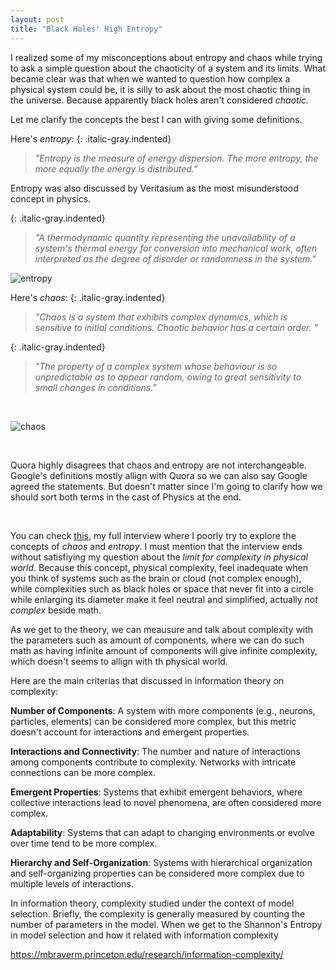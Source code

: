 ```yaml
---
layout: post
title: "Black Holes' High Entropy"
---
```


I realized some of my misconceptions about entropy and chaos while trying to ask a simple question about the chaoticity of a system and its limits. What became clear was that when we wanted to question how complex a physical system could be, it is silly to ask about the most chaotic thing in the universe. Because apparently black holes aren't considered *chaotic*.

Let me clarify the concepts the best I can with giving some definitions.

Here's *entropy*:
{: .italic-gray.indented}
> *"Entropy is the measure of energy dispersion. The more entropy, the more equally the energy is distributed."*

Entropy was also discussed by Veritasium as the most misunderstood concept in physics.

{: .italic-gray.indented}
> *"A thermodynamic quantity representing the unavailability of a system's thermal energy for conversion into mechanical work, often interpreted as the degree of disorder or randomness in the system."*

![entropy](/myblog/images/Entropy.png)

Here's *chaos*:
{: .italic-gray.indented}
> *"Chaos is a system that exhibits complex dynamics, which is sensitive to initial conditions. Chaotic behavior has a certain order. "*

{: .italic-gray.indented}
> *"The property of a complex system whose behaviour is so unpredictable as to appear random, owing to great sensitivity to small changes in conditions."*

<br>

![chaos](/myblog/images/chaos.png)

<br>

Quora highly disagrees that chaos and entropy are not interchangeable. Google's definitions mostly allign with Quora so we can also say Google agreed the statements. But doesn't matter since I'm going to clarify how we should sort both terms in the cast of Physics at the end.



<br>



You can check [this][chatgpt], my full interview where I poorly try to explore the concepts of *chaos* and *entropy*.	I must mention that the interview ends without satisfiying my question about the *limit for complexity in physical world*. Because this concept, physical complexity, feel inadequate when you think of systems such as the brain or cloud (not complex enough), while complexities such as black holes or space that never fit into a circle while enlarging its diameter make it feel neutral and simplified, actually *not complex* beside math.

As we get to the theory, we can meausure and talk about complexity with the parameters such as amount of components, where we can do such math as having infinite amount of components will give infinite complexity, which doesn't seems to allign with th physical world.

Here are the main criterias that discussed in information theory on complexity:

__Number of Components__: A system with more components (e.g., neurons, particles, elements) can be considered more complex, but this metric doesn't account for interactions and emergent properties.

__Interactions and Connectivity__: The number and nature of interactions among components contribute to complexity. Networks with intricate connections can be more complex.

__Emergent Properties__: Systems that exhibit emergent behaviors, where collective interactions lead to novel phenomena, are often considered more complex.

__Adaptability__: Systems that can adapt to changing environments or evolve over time tend to be more complex.

__Hierarchy and Self-Organization__: Systems with hierarchical organization and self-organizing properties can be considered more complex due to multiple levels of interactions.

In information theory, complexity studied under the context of model selection. Briefly, the complexity is generally measured by counting the number of parameters in the model. When we get to the Shannon's Entropy in model selection and how it related with information complexity

https://mbraverm.princeton.edu/research/information-complexity/


<br>




[Quora]: https://www.quora.com/What-is-the-difference-between-entropy-and-chaos
[chatgpt]: https://chat.openai.com/share/5447bd97-3859-4a34-afbd-04f514c741be
[chatgptt]: https://www.reddit.com/r/Frontend/comments/zjggzq/should_we_be_worried_about_chatgpt_or_other_ai/
[tweet]: https://x.com/guneytombak/status/1696558393186570270?s=20